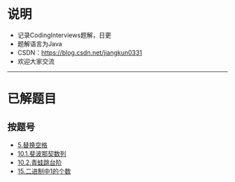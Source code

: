 # 说明 #
- 记录CodingInterviews题解，日更
- 题解语言为Java
- CSDN：https://blog.csdn.net/jiangkun0331
- 欢迎大家交流

-----------------------------------------------------------------

# 已解题目 #

## 按题号 ##
- [5.替换空格](https://github.com/JiangKunZhang/Coding_Interviews/blob/master/CodingInterviews/%245/%245.java)
- [10.1.斐波那契数列](https://github.com/JiangKunZhang/Coding_Interviews/blob/master/CodingInterviews/%2410_1/%2410I.java)
- [10.2.青蛙跳台阶](https://github.com/JiangKunZhang/Coding_Interviews/blob/master/CodingInterviews/%2410_2/%2410II.java)
- [15.二进制中1的个数](https://github.com/JiangKunZhang/Coding_Interviews/blob/master/CodingInterviews/%2415/%2415.java)